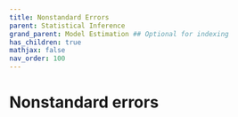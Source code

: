 ```yaml
---
title: Nonstandard Errors
parent: Statistical Inference
grand_parent: Model Estimation ## Optional for indexing
has_children: true
mathjax: false
nav_order: 100
---
```


# Nonstandard errors
